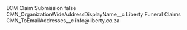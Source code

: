<?xml version="1.0" encoding="UTF-8"?>
<CustomMetadata xmlns="http://soap.sforce.com/2006/04/metadata" xmlns:xsi="http://www.w3.org/2001/XMLSchema-instance" xmlns:xsd="http://www.w3.org/2001/XMLSchema">
    <label>ECM Claim Submission</label>
    <protected>false</protected>
    <values>
        <field>CMN_OrganizationWideAddressDisplayName__c</field>
        <value xsi:type="xsd:string">Liberty Funeral Claims</value>
    </values>
    <values>
        <field>CMN_ToEmailAddresses__c</field>
        <value xsi:type="xsd:string">info@liberty.co.za</value>
    </values>
</CustomMetadata>
